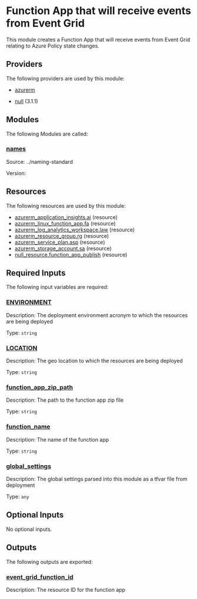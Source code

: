 # Function App that will receive events from Event Grid

This module creates a Function App that will receive events from Event Grid relating to Azure Policy state changes.

## Providers

The following providers are used by this module:

- <a name="provider_azurerm"></a> [azurerm](#provider_azurerm)

- <a name="provider_null"></a> [null](#provider_null) (3.1.1)

## Modules

The following Modules are called:

### <a name="module_names"></a> [names](#module_names)

Source: ../naming-standard

Version:

## Resources

The following resources are used by this module:

- [azurerm_application_insights.ai](https://registry.terraform.io/providers/hashicorp/azurerm/latest/docs/resources/application_insights) (resource)
- [azurerm_linux_function_app.fa](https://registry.terraform.io/providers/hashicorp/azurerm/latest/docs/resources/linux_function_app) (resource)
- [azurerm_log_analytics_workspace.law](https://registry.terraform.io/providers/hashicorp/azurerm/latest/docs/resources/log_analytics_workspace) (resource)
- [azurerm_resource_group.rg](https://registry.terraform.io/providers/hashicorp/azurerm/latest/docs/resources/resource_group) (resource)
- [azurerm_service_plan.asp](https://registry.terraform.io/providers/hashicorp/azurerm/latest/docs/resources/service_plan) (resource)
- [azurerm_storage_account.sa](https://registry.terraform.io/providers/hashicorp/azurerm/latest/docs/resources/storage_account) (resource)
- [null_resource.function_app_publish](https://registry.terraform.io/providers/hashicorp/null/3.1.1/docs/resources/resource) (resource)

## Required Inputs

The following input variables are required:

### <a name="input_ENVIRONMENT"></a> [ENVIRONMENT](#input_ENVIRONMENT)

Description: The deployment environment acronym to which the resources are being deployed

Type: `string`

### <a name="input_LOCATION"></a> [LOCATION](#input_LOCATION)

Description: The geo location to which the resources are being deployed

Type: `string`

### <a name="input_function_app_zip_path"></a> [function_app_zip_path](#input_function_app_zip_path)

Description: The path to the function app zip file

Type: `string`

### <a name="input_function_name"></a> [function_name](#input_function_name)

Description: The name of the function app

Type: `string`

### <a name="input_global_settings"></a> [global_settings](#input_global_settings)

Description: The global settings parsed into this module as a tfvar file from deployment

Type: `any`

## Optional Inputs

No optional inputs.

## Outputs

The following outputs are exported:

### <a name="output_event_grid_function_id"></a> [event_grid_function_id](#output_event_grid_function_id)

Description: The resource ID for the function app
